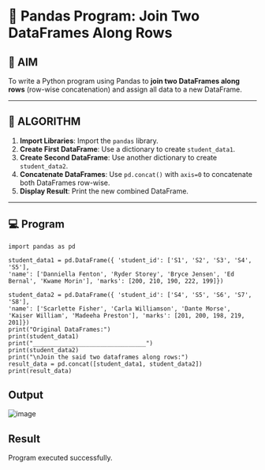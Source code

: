# 🧪 Pandas Program: Join Two DataFrames Along Rows

## 🎯 AIM

To write a Python program using Pandas to **join two DataFrames along rows** (row-wise concatenation) and assign all data to a new DataFrame.

---

## 🧠 ALGORITHM

1. **Import Libraries**: Import the `pandas` library.
2. **Create First DataFrame**: Use a dictionary to create `student_data1`.
3. **Create Second DataFrame**: Use another dictionary to create `student_data2`.
4. **Concatenate DataFrames**: Use `pd.concat()` with `axis=0` to concatenate both DataFrames row-wise.
5. **Display Result**: Print the new combined DataFrame.

---

## 💻 Program
```
import pandas as pd

student_data1 = pd.DataFrame({ 'student_id': ['S1', 'S2', 'S3', 'S4', 'S5'],
'name': ['Danniella Fenton', 'Ryder Storey', 'Bryce Jensen', 'Ed Bernal', 'Kwame Morin'], 'marks': [200, 210, 190, 222, 199]})

student_data2 = pd.DataFrame({ 'student_id': ['S4', 'S5', 'S6', 'S7', 'S8'],
'name': ['Scarlette Fisher', 'Carla Williamson', 'Dante Morse', 'Kaiser William', 'Madeeha Preston'], 'marks': [201, 200, 198, 219, 201]})
print("Original DataFrames:")
print(student_data1)
print("________________________________")
print(student_data2)
print("\nJoin the said two dataframes along rows:")
result_data = pd.concat([student_data1, student_data2])
print(result_data)
```

## Output
![image](https://github.com/user-attachments/assets/4b614b0a-142b-47d2-a1d6-8d42bcb73333)

## Result
Program executed successfully.
